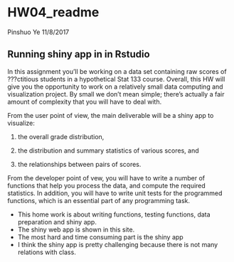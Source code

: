 HW04\_readme
================
Pinshuo Ye
11/8/2017

Running shiny app in in Rstudio
-------------------------------

In this assignment you’ll be working on a data set containing raw scores of ???ctitious students in a hypothetical Stat 133 course. Overall, this HW will give you the opportunity to work on a relatively small data computing and visualization project. By small we don’t mean simple; there’s actually a fair amount of complexity that you will have to deal with.

From the user point of view, the main deliverable will be a shiny app to visualize:

1.  the overall grade distribution,

2.  the distribution and summary statistics of various scores, and

3.  the relationships between pairs of scores.

From the developer point of vew, you will have to write a number of functions that help you process the data, and compute the required statistics. In addition, you will have to write unit tests for the programmed functions, which is an essential part of any programming task.

-   This home work is about writing functions, testing functions, data preparation and shiny app.
-   The shiny web app is shown in this site.
-   The most hard and time consuming part is the shiny app
-   I think the shiny app is pretty challenging because there is not many relations with class.
